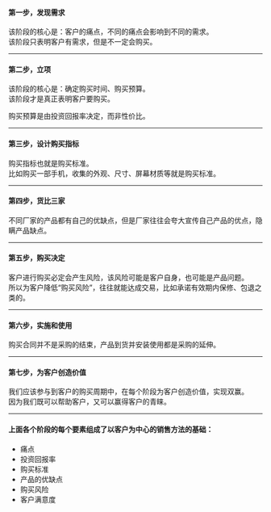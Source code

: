 #### 第一步，发现需求
该阶段的核心是：客户的痛点，不同的痛点会影响到不同的需求。       
该阶段只表明客户有需求，但是不一定会购买。      
     
*****
      
#### 第二步，立项
该阶段的核心是：确定购买时间、购买预算。       
该阶段才是真正表明客户要购买。     
      
购买预算是由投资回报率决定，而非性价比。
	  
****
      
#### 第三步，设计购买指标
购买指标也就是购买标准。       
比如购买一部手机，收集的外观、尺寸、屏幕材质等就是购买标准。     
      
****
	  
#### 第四步，货比三家
不同厂家的产品都有自己的优缺点，但是厂家往往会夸大宣传自己产品的优点，隐瞒产品缺点。        
      
****
	  
#### 第五步，购买决定
客户进行购买必定会产生风险，该风险可能是客户自身，也可能是产品问题。     
所以为客户降低“购买风险”，往往就能达成交易，比如承诺有效期内保修、包退之类的。     
     
*****
	 
#### 第六步，实施和使用
购买合同并不是采购的结束，产品到货并安装使用都是采购的延伸。        
    
****
		
#### 第七步，为客户创造价值
我们应该参与到客户的购买周期中，在每个阶段为客户创造价值，实现双赢。       
因为我们既可以帮助客户，又可以赢得客户的青睐。
      
*****
     
#### 上面各个阶段的每个要素组成了以客户为中心的销售方法的基础： 
- 痛点
- 投资回报率
- 购买标准
- 产品的优缺点
- 购买风险
- 客户满意度

	  